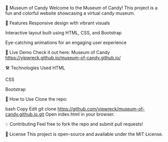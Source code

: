 🍭 Museum of Candy
Welcome to the Museum of Candy! This project is a fun and colorful website showcasing a virtual candy museum.

🎨 Features
Responsive design with vibrant visuals

Interactive layout built using HTML, CSS, and Bootstrap

Eye-catching animations for an engaging user experience

🚀 Live Demo 
Check it out here: Museum of Candy https://yipwreck.github.io/museum-of-candy.github.io/

🛠️ Technologies Used
HTML

CSS

Bootstrap

📌 How to Use
Clone the repo:

bash
Copy
Edit
git clone https://github.com/yipwreck/museum-of-candy.github.io.git
Open index.html in your browser.

💡 Contributing
Feel free to fork the repo and submit pull requests!

📜 License
This project is open-source and available under the MIT License.

